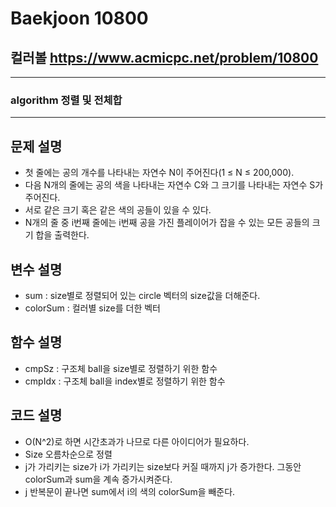 Baekjoon 10800
=============
컬러볼  <https://www.acmicpc.net/problem/10800>
---------------
- - -
### algorithm 정렬 및 전체합
- - -
## 문제 설명
- 첫 줄에는 공의 개수를 나타내는 자연수 N이 주어진다(1 ≤ N ≤ 200,000).
- 다음 N개의 줄에는 공의 색을 나타내는 자연수 C와 그 크기를 나타내는 자연수 S가 주어진다.
- 서로 같은 크기 혹은 같은 색의 공들이 있을 수 있다.
- N개의 줄 중 i번째 줄에는 i번째 공을 가진 플레이어가 잡을 수 있는 모든 공들의 크기 합을 출력한다.

## 변수 설명
- sum : size별로 정렬되어 있는 circle 벡터의 size값을 더해준다.
- colorSum : 컬러별 size를 더한 벡터
## 함수 설명
- cmpSz : 구조체 ball을 size별로 정렬하기 위한 함수
- cmpIdx : 구조체 ball을 index별로 정렬하기 위한 함수

## 코드 설명
- O(N^2)로 하면 시간초과가 나므로 다른 아이디어가 필요하다.
- Size 오름차순으로 정렬
- j가 가리키는 size가 i가 가리키는 size보다 커질 때까지 j가 증가한다. 그동안 colorSum과 sum을 계속 증가시켜준다.
- j 반복문이 끝나면 sum에서 i의 색의 colorSum을 빼준다.

